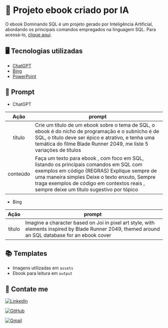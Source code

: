 

# 📓 Projeto ebook criado por IA

O ebook Dominando SQL é um projeto gerado por Inteligência Artificial, abordando os principais comandos empregados na linguagem SQL. Para acessá-lo, [clique aqui](output/Dominando_SQL.pdf).

## 🖥️ Tecnologias utilizadas 

- [ChatGPT](https://chat.openai.com/) 
- [Bing](https://www.bing.com/chat)
- [PowerPoint](https://www.microsoft.com/en/microsoft-365/powerpoint)

## 🤖 Prompt

- ChatGPT

|   Ação   | prompt                                                                                                                                                                                                                                                                         |
| :------: | ------------------------------------------------------------------------------------------------------------------------------------------------------------------------------------------------------------------------------------------------------------------------------ |
|  título  | Crie um título de um ebook sobre o tema de SQL, o ebook é do nicho de programação e o subnicho é de SQL, o título deve ser épico e atrativo, e tenha uma temática do filme Blade Runner 2049, me liste 5 variações de títulos                                                        |
| conteúdo | Faça um texto para ebook , com foco em SQL, listando os principais comandos em SQL com exemplos em código {REGRAS} Explique sempre de uma maneira simples Deixe o texto enxuto, Sempre traga exemplos de código em contextos reais , sempre deixe um título sugestivo por tópico |


- Bing

|  Ação  | prompt                                                                                 |
| :----: | -------------------------------------------------------------------------------------- |
| título |  Imagine a character based on Joi in pixel art style, with elements inspired by Blade Runner 2049, themed around an SQL database for an ebook cover


## 📚 Templates

- Imagens utilizadas em `assets`
- Ebook para leitura em `output`

## 🔗 Contate me

[![LinkedIn](https://img.shields.io/badge/LinkedIn-0077B5?style=for-the-badge&logo=linkedin&logoColor=white)](https://www.linkedin.com/in/isabele-silvestre/)  

[![GitHub](https://img.shields.io/badge/GitHub-100000?style=for-the-badge&logo=github&logoColor=white)](https://github.com/r1znp)

[![Gmail](https://img.shields.io/badge/Gmail-333333?style=for-the-badge&logo=gmail&logoColor=red)](mailto:isabele.silvestre.27@gmail.com)

